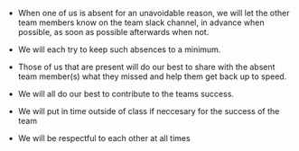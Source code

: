 
* When one of us is absent for an unavoidable reason, we will let the other team members know on the team slack channel, in advance when possible, as soon as possible afterwards when not.

* We will each try to keep such absences to a minimum.

* Those of us that are present will do our best to share with the absent team member(s) what they missed and help them get back up to speed.

* We will all do our best to contribute to the teams success.

* We will put in time outside of class if neccesary for the success of the team

* We will be respectful to each other at all times 

